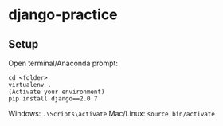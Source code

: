 # django-practice

## Setup


Open terminal/Anaconda prompt:
```
cd <folder>
virtualenv .
(Activate your environment)
pip install django==2.0.7
```
Windows: `.\Scripts\activate`
Mac/Linux: `source bin/activate`